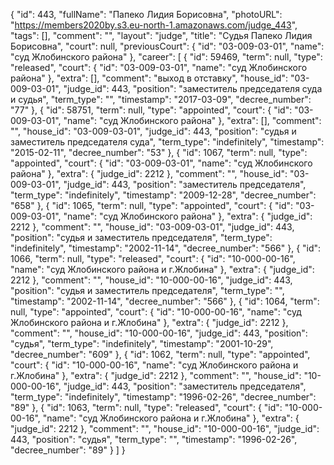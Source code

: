 {
    "id": 443,
    "fullName": "Папеко Лидия Борисовна",
    "photoURL": "https://members2020by.s3.eu-north-1.amazonaws.com/judge_443",
    "tags": [],
    "comment": "",
    "layout": "judge",
    "title": "Судья Папеко Лидия Борисовна",
    "court": null,
    "previousCourt": {
        "id": "03-009-03-01",
        "name": "суд Жлобинского района"
    },
    "career": [
        {
            "id": 59469,
            "term": null,
            "type": "released",
            "court": {
                "id": "03-009-03-01",
                "name": "суд Жлобинского района"
            },
            "extra": [],
            "comment": "выход в отставку",
            "house_id": "03-009-03-01",
            "judge_id": 443,
            "position": "заместитель председателя суда и судья",
            "term_type": "",
            "timestamp": "2017-03-09",
            "decree_number": "77"
        },
        {
            "id": 58751,
            "term": null,
            "type": "appointed",
            "court": {
                "id": "03-009-03-01",
                "name": "суд Жлобинского района"
            },
            "extra": [],
            "comment": "",
            "house_id": "03-009-03-01",
            "judge_id": 443,
            "position": "судья и заместитель председателя суда",
            "term_type": "indefinitely",
            "timestamp": "2015-02-11",
            "decree_number": "53"
        },
        {
            "id": 1067,
            "term": null,
            "type": "appointed",
            "court": {
                "id": "03-009-03-01",
                "name": "суд Жлобинского района"
            },
            "extra": {
                "judge_id": 2212
            },
            "comment": "",
            "house_id": "03-009-03-01",
            "judge_id": 443,
            "position": "заместитель председателя",
            "term_type": "indefinitely",
            "timestamp": "2009-12-28",
            "decree_number": "658"
        },
        {
            "id": 1065,
            "term": null,
            "type": "appointed",
            "court": {
                "id": "03-009-03-01",
                "name": "суд Жлобинского района"
            },
            "extra": {
                "judge_id": 2212
            },
            "comment": "",
            "house_id": "03-009-03-01",
            "judge_id": 443,
            "position": "судья и заместитель председателя",
            "term_type": "indefinitely",
            "timestamp": "2002-11-14",
            "decree_number": "566"
        },
        {
            "id": 1066,
            "term": null,
            "type": "released",
            "court": {
                "id": "10-000-00-16",
                "name": "суд Жлобинского района и г.Жлобина"
            },
            "extra": {
                "judge_id": 2212
            },
            "comment": "",
            "house_id": "10-000-00-16",
            "judge_id": 443,
            "position": "судья и заместитель председателя",
            "term_type": "",
            "timestamp": "2002-11-14",
            "decree_number": "566"
        },
        {
            "id": 1064,
            "term": null,
            "type": "appointed",
            "court": {
                "id": "10-000-00-16",
                "name": "суд Жлобинского района и г.Жлобина"
            },
            "extra": {
                "judge_id": 2212
            },
            "comment": "",
            "house_id": "10-000-00-16",
            "judge_id": 443,
            "position": "судья",
            "term_type": "indefinitely",
            "timestamp": "2001-10-29",
            "decree_number": "609"
        },
        {
            "id": 1062,
            "term": null,
            "type": "appointed",
            "court": {
                "id": "10-000-00-16",
                "name": "суд Жлобинского района и г.Жлобина"
            },
            "extra": {
                "judge_id": 2212
            },
            "comment": "",
            "house_id": "10-000-00-16",
            "judge_id": 443,
            "position": "заместитель председателя",
            "term_type": "indefinitely",
            "timestamp": "1996-02-26",
            "decree_number": "89"
        },
        {
            "id": 1063,
            "term": null,
            "type": "released",
            "court": {
                "id": "10-000-00-16",
                "name": "суд Жлобинского района и г.Жлобина"
            },
            "extra": {
                "judge_id": 2212
            },
            "comment": "",
            "house_id": "10-000-00-16",
            "judge_id": 443,
            "position": "судья",
            "term_type": "",
            "timestamp": "1996-02-26",
            "decree_number": "89"
        }
    ]
}